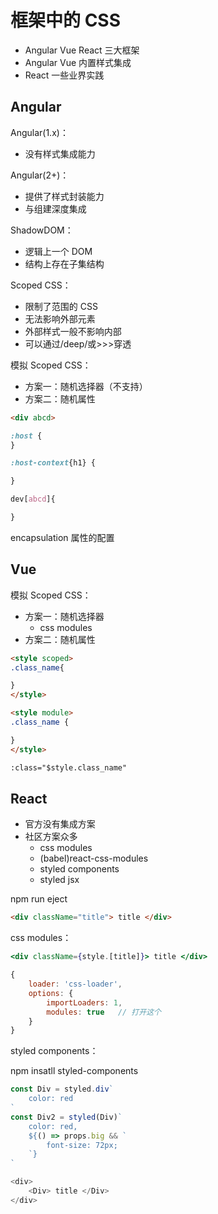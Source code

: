 # 框架中的 CSS

- Angular Vue React 三大框架
- Angular Vue 内置样式集成
- React 一些业界实践

## Angular

Angular(1.x)：

- 没有样式集成能力

Angular(2+)：

- 提供了样式封装能力
- 与组建深度集成

ShadowDOM：

- 逻辑上一个 DOM
- 结构上存在子集结构

Scoped CSS：

- 限制了范围的 CSS
- 无法影响外部元素
- 外部样式一般不影响内部
- 可以通过/deep/或>>>穿透

模拟 Scoped CSS：

- 方案一：随机选择器（不支持）
- 方案二：随机属性

```html
<div abcd>
```

```css
:host {
}

:host-context{h1} {

}

dev[abcd]{

}
```

encapsulation 属性的配置

## Vue

模拟 Scoped CSS：

- 方案一：随机选择器
    - css modules
- 方案二：随机属性

```html
<style scoped>
.class_name{

}
</style>

<style module>
.class_name {

}
</style>

:class="$style.class_name"
```

## React

- 官方没有集成方案
- 社区方案众多
    - css modules
    - (babel)react-css-modules
    - styled components
    - styled jsx

npm run eject

```html
<div className="title"> title </div>
```

css modules：

```jsx
<div className={style.[title]}> title </div>

{
    loader: 'css-loader',
    options: {
        importLoaders: 1,
        modules: true   // 打开这个
    }
}
```

styled components：

npm insatll styled-components

```js
const Div = styled.div`
    color: red
`
const Div2 = styled(Div)`
    color: red,
    ${() => props.big && `
        font-size: 72px;
    `}
`

<div>
    <Div> title </Div>
</div>
```
